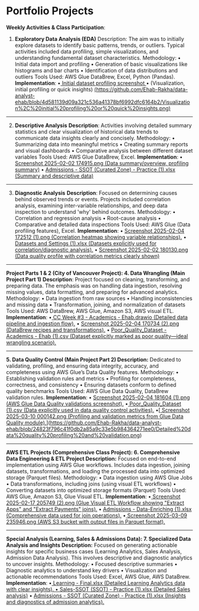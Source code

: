 # **Portfolio Projects**
**Weekly Activities & Class Participation**:
1. **Exploratory Data Analysis (EDA)**
Description:
The aim was to initially explore datasets to identify basic patterns, trends, or outliers. Typical activities included data profiling, simple visualizations, and understanding fundamental dataset characteristics.
Methodology:
•	Initial data import and profiling
•	Generation of basic visualizations like histograms and bar charts
•	Identification of data distributions and outliers
Tools Used:
AWS Glue DataBrew, Excel, Python (Pandas).
**Implementation**:
•[	Initial dataset profiling screenshot ](https://github.com/Ehab-Rakha/data-analyst-ehab/blob/4d581139d09a321c536a41378bf6992dfc6164b2/Initial%20dataset%20profiling%20screenshot%20-%20DataBrew.png)
•	(Visualization, initial profiling or quick insights) [(https://github.com/Ehab-Rakha/data-analyst-ehab/blob/4d581139d09a321c536a41378bf6992dfc6164b2/Visualization%2C%20initial%20profiling%20or%20quick%20insights.png)](https://github.com/Ehab-Rakha/data-analyst-ehab/blob/4d581139d09a321c536a41378bf6992dfc6164b2/Visualization%2C%20initial%20profiling%20or%20quick%20insights.png)
________________________________________
2. **Descriptive Analysis**
**Description**:
Activities involving detailed summary statistics and clear visualization of historical data trends to communicate data insights clearly and concisely.
Methodology:
•	Summarizing data into meaningful metrics
•	Creating summary reports and visual dashboards
•	Comparative analysis between different dataset variables
Tools Used:
AWS Glue DataBrew, Excel.
**Implementation**:
•	[Screenshot 2025-02-02 174915.png (Data summary/overview, profiling summary)](https://github.com/Ehab-Rakha/data-analyst-ehab/blob/24823f796c41f0db2a85a9c33e5b984364271ee0/Data%20summary-overview%2C%20profiling%20summary.png)
•	[Admissions - SSOT (Curated Zone) - Practice (1).xlsx (Summary and descriptive data)](https://github.com/Ehab-Rakha/data-analyst-ehab/blob/24823f796c41f0db2a85a9c33e5b984364271ee0/Summary%20and%20descriptive%20data.png)
________________________________________
3. **Diagnostic Analysis**
**Description**:
Focused on determining causes behind observed trends or events. Projects included correlation analysis, examining inter-variable relationships, and deep data inspection to understand 'why' behind outcomes.
Methodology:
•	Correlation and regression analysis
•	Root-cause analysis
•	Comparative and detailed data inspections
Tools Used:
AWS Glue (Data profiling features), Excel.
**Implementation**:
•	[Screenshot 2025-02-04 172512 (1).png (Correlation heatmap showing variable relationships).](https://github.com/Ehab-Rakha/data-analyst-ehab/blob/24823f796c41f0db2a85a9c33e5b984364271ee0/Correlation%20heatmap%20showing%20variable%20relationships.png)
•	[Datasets and Settings (1).xlsx (Datasets explicitly used for correlation/diagnostic analysis).](https://github.com/Ehab-Rakha/data-analyst-ehab/blob/24823f796c41f0db2a85a9c33e5b984364271ee0/Dataset%20explicitly%20marked%20as%20poor%20quality%E2%80%94ideal%20wrangling%20scenario.png)
•	[Screenshot 2025-02-02 180130.png (Data quality profile with correlation metrics clearly shown)](https://github.com/Ehab-Rakha/data-analyst-ehab/blob/24823f796c41f0db2a85a9c33e5b984364271ee0/Data%20quality%20profile%20with%20correlation%20metrics%20clearly%20shown.png)
________________________________________
**Project Parts 1 & 2 (City of Vancouver Project):
4. Data Wrangling (Main Project Part 1)**
**Description**:
Project focused on cleaning, transforming, and preparing data. The emphasis was on handling data ingestion, resolving missing values, data formatting, and preparing for advanced analytics.
Methodology:
•	Data ingestion from raw sources
•	Handling inconsistencies and missing data
•	Transformation, joining, and normalization of datasets
Tools Used:
AWS DataBrew, AWS Glue, Amazon S3, AWS visual ETL.
**Implementation**:
•[	CC Week #3 - Academics - Ehab.drawio (Detailed data pipeline and ingestion flow).](https://github.com/Ehab-Rakha/data-analyst-ehab/blob/24823f796c41f0db2a85a9c33e5b984364271ee0/Detailed%20data%20quality%20profiling%20and%20validation.png)
•	[Screenshot 2025-02-04 170734 (2).png (DataBrew recipes and transformations).](https://github.com/Ehab-Rakha/data-analyst-ehab/blob/24823f796c41f0db2a85a9c33e5b984364271ee0/DataBrew%20transformations.png)
•	[Poor_Quality_Dataset - Academics - Ehab (1).csv (Dataset explicitly marked as poor quality—ideal wrangling scenario).](https://github.com/Ehab-Rakha/data-analyst-ehab/blob/24823f796c41f0db2a85a9c33e5b984364271ee0/Dataset%20explicitly%20marked%20as%20poor%20quality%E2%80%94ideal%20wrangling%20scenario.png)
________________________________________
**5. Data Quality Control (Main Project Part 2)
Description:**
Dedicated to validating, profiling, and ensuring data integrity, accuracy, and completeness using AWS Glue’s Data Quality features.
Methodology:
•	Establishing validation rules and metrics
•	Profiling for completeness, correctness, and consistency
•	Ensuring datasets conform to defined quality benchmarks
Tools Used:
AWS Glue Data Quality, DataBrew validation rules.
**Implementation**:
•	[Screenshot 2025-02-04 181604 (1).png (AWS Glue Data Quality validations screenshot).](https://github.com/Ehab-Rakha/data-analyst-ehab/blob/24823f796c41f0db2a85a9c33e5b984364271ee0/AWS%20Glue%20Data%20Quality%20validations.png)
•[	Poor_Quality_Dataset (1).csv (Data explicitly used in data quality control activities).](https://github.com/Ehab-Rakha/data-analyst-ehab/blob/24823f796c41f0db2a85a9c33e5b984364271ee0/Detailed%20data%20quality%20profiling%20and%20validation.png)
•[[	Screenshot 2025-03-10 000142.png (Profiling and validation metrics from Glue Data Quality module).](https://github.com/Ehab-Rakha/data-analyst-ehab/blob/24823f796c41f0db2a85a9c33e5b984364271ee0/Detailed%20data%20quality%20profiling%20and%20validation.png)](https://github.com/Ehab-Rakha/data-analyst-ehab/blob/24823f796c41f0db2a85a9c33e5b984364271ee0/Detailed%20data%20quality%20profiling%20and%20validation.png)
________________________________________
**AWS ETL Projects (Comprehensive Class Project):
6. Comprehensive Data Engineering & ETL Project
Description:**
Focused on end-to-end implementation using AWS Glue workflows. Includes data ingestion, joining datasets, transformations, and loading the processed data into optimized storage (Parquet files).
Methodology:
•	Data ingestion using AWS Glue Jobs
•	Data transformations, including joins (using visual ETL workflows)
•	Converting datasets into optimized storage formats (Parquet)
Tools Used:
AWS Glue, Amazon S3, Glue Visual ETL.
**Implementation**:
•[	Screenshot 2025-02-17 205749 (2).png (Glue Visual ETL Workflow showing "Extract Apps" and "Extract Payments" joins).](https://github.com/Ehab-Rakha/data-analyst-ehab/blob/24823f796c41f0db2a85a9c33e5b984364271ee0/Glue%20Visual%20ETL%20Workflow%20showing%20%5BExtract%20Apps%5D%20and%20%5BExtract%20Payments%5D%20joins.png)
•	[Admissions - Data-Enriching (1).xlsx (Comprehensive data used for join operations).](https://github.com/Ehab-Rakha/data-analyst-ehab/blob/24823f796c41f0db2a85a9c33e5b984364271ee0/Comprehensive%20data%20used%20for%20join%20operations.png)
•[	Screenshot 2025-03-09 235946.png (AWS S3 bucket with output files in Parquet format).](https://github.com/Ehab-Rakha/data-analyst-ehab/blob/24823f796c41f0db2a85a9c33e5b984364271ee0/AWS%20S3%20bucket%20with%20output%20files%20in%20Parquet%20format.png)
________________________________________
**Special Analysis (Learning, Sales & Admissions Data):
7. Specialized Data Analysis and Insights
Description:**
Focused on generating actionable insights for specific business cases (Learning Analytics, Sales Analysis, Admission Data Analysis). This involves descriptive and diagnostic analytics to uncover insights.
Methodology:
•	Focused descriptive summaries
•	Diagnostic analytics to understand key drivers
•	Visualization and actionable recommendations
Tools Used:
Excel, AWS Glue, AWS DataBrew.
**Implementation**:
•[	Learning - Final.xlsx (Detailed Learning Analytics data with clear insights).
•	Sales-SSOT (SSOT) - Practice (1).xlsx (Detailed Sales analysis)](https://github.com/Ehab-Rakha/data-analyst-ehab/blob/24823f796c41f0db2a85a9c33e5b984364271ee0/Detailed%20Sales%20analysis.png)
•	[Admissions - SSOT (Curated Zone) - Practice (1).xlsx (Insights and diagnostics of admission analytics).](https://github.com/Ehab-Rakha/data-analyst-ehab/blob/24823f796c41f0db2a85a9c33e5b984364271ee0/Insights%20and%20diagnostics%20of%20admission%20analytics.png)
